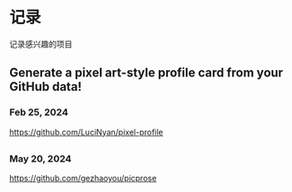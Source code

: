 # 记录
记录感兴趣的项目

## Generate a pixel art-style profile card from your GitHub data!
### Feb 25, 2024
https://github.com/LuciNyan/pixel-profile
## 
### May 20, 2024
https://github.com/gezhaoyou/picprose
